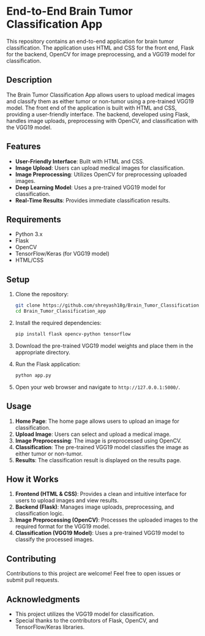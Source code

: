 # End-to-End Brain Tumor Classification App

This repository contains an end-to-end application for brain tumor classification. The application uses HTML and CSS for the front end, Flask for the backend, OpenCV for image preprocessing, and a VGG19 model for classification.

## Description

The Brain Tumor Classification App allows users to upload medical images and classify them as either tumor or non-tumor using a pre-trained VGG19 model. The front end of the application is built with HTML and CSS, providing a user-friendly interface. The backend, developed using Flask, handles image uploads, preprocessing with OpenCV, and classification with the VGG19 model.

## Features

- **User-Friendly Interface**: Built with HTML and CSS.
- **Image Upload**: Users can upload medical images for classification.
- **Image Preprocessing**: Utilizes OpenCV for preprocessing uploaded images.
- **Deep Learning Model**: Uses a pre-trained VGG19 model for classification.
- **Real-Time Results**: Provides immediate classification results.


## Requirements

- Python 3.x
- Flask
- OpenCV
- TensorFlow/Keras (for VGG19 model)
- HTML/CSS

## Setup

1. Clone the repository:

    ```bash
    git clone https://github.com/shreyash18g/Brain_Tumor_Classification_app.git
    cd Brain_Tumor_Classification_app
    ```

2. Install the required dependencies:

    ```bash
    pip install flask opencv-python tensorflow
    ```

3. Download the pre-trained VGG19 model weights and place them in the appropriate directory.

4. Run the Flask application:

    ```bash
    python app.py
    ```

5. Open your web browser and navigate to `http://127.0.0.1:5000/`.



## Usage

1. **Home Page**: The home page allows users to upload an image for classification.
2. **Upload Image**: Users can select and upload a medical image.
3. **Image Preprocessing**: The image is preprocessed using OpenCV.
4. **Classification**: The pre-trained VGG19 model classifies the image as either tumor or non-tumor.
5. **Results**: The classification result is displayed on the results page.

## How it Works

1. **Frontend (HTML & CSS)**: Provides a clean and intuitive interface for users to upload images and view results.
2. **Backend (Flask)**: Manages image uploads, preprocessing, and classification logic.
3. **Image Preprocessing (OpenCV)**: Processes the uploaded images to the required format for the VGG19 model.
4. **Classification (VGG19 Model)**: Uses a pre-trained VGG19 model to classify the processed images.

## Contributing

Contributions to this project are welcome! Feel free to open issues or submit pull requests.


## Acknowledgments

- This project utilizes the VGG19 model for classification.
- Special thanks to the contributors of Flask, OpenCV, and TensorFlow/Keras libraries.


